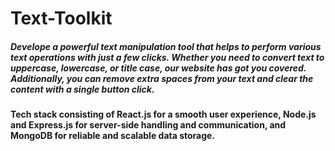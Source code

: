 # Text-Toolkit

##### Develope a powerful text manipulation tool that helps to perform various text operations with just a few clicks. Whether you need to convert text to uppercase, lowercase, or title case, our website has got you covered. Additionally, you can remove extra spaces from your text and clear the content with a single button click.

#### Tech stack consisting of React.js for a smooth user experience, Node.js and Express.js for server-side handling and communication, and MongoDB for reliable and scalable data storage.
